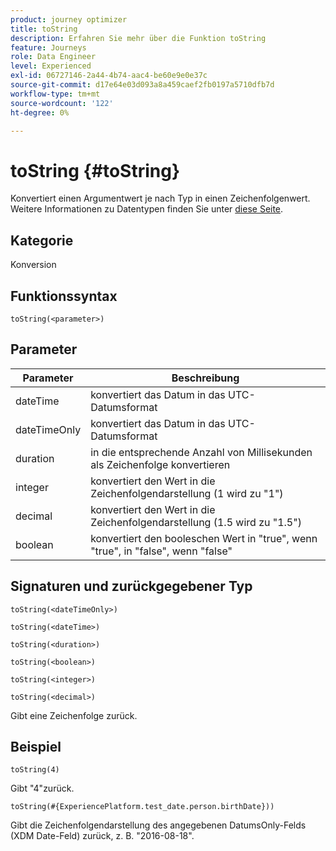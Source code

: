 ```yaml
---
product: journey optimizer
title: toString
description: Erfahren Sie mehr über die Funktion toString
feature: Journeys
role: Data Engineer
level: Experienced
exl-id: 06727146-2a44-4b74-aac4-be60e9e0e37c
source-git-commit: d17e64e03d093a8a459caef2fb0197a5710dfb7d
workflow-type: tm+mt
source-wordcount: '122'
ht-degree: 0%

---
```


# toString {#toString}

Konvertiert einen Argumentwert je nach Typ in einen Zeichenfolgenwert. Weitere Informationen zu Datentypen finden Sie unter [diese Seite](../expression/data-types.md).

## Kategorie

Konversion

## Funktionssyntax

`toString(<parameter>)`

## Parameter

| Parameter | Beschreibung |
|--- |--- |
| dateTime | konvertiert das Datum in das UTC-Datumsformat |
| dateTimeOnly | konvertiert das Datum in das UTC-Datumsformat |
| duration | in die entsprechende Anzahl von Millisekunden als Zeichenfolge konvertieren |
| integer | konvertiert den Wert in die Zeichenfolgendarstellung (1 wird zu &quot;1&quot;) |
| decimal | konvertiert den Wert in die Zeichenfolgendarstellung (1.5 wird zu &quot;1.5&quot;) |
| boolean | konvertiert den booleschen Wert in &quot;true&quot;, wenn &quot;true&quot;, in &quot;false&quot;, wenn &quot;false&quot; |

## Signaturen und zurückgegebener Typ

`toString(<dateTimeOnly>)`

`toString(<dateTime>)`

`toString(<duration>)`

`toString(<boolean>)`

`toString(<integer>)`

`toString(<decimal>)`

Gibt eine Zeichenfolge zurück.

## Beispiel

`toString(4)`

Gibt &quot;4&quot;zurück.

`toString(#{ExperiencePlatform.test_date.person.birthDate}))`

Gibt die Zeichenfolgendarstellung des angegebenen DatumsOnly-Felds (XDM Date-Feld) zurück, z. B. &quot;2016-08-18&quot;.
